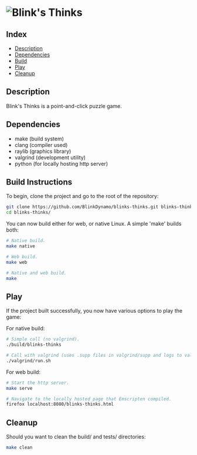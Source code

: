 # ![Blink's Thinks](img/blinks-thinks.png)

## Index
* [Description](#description)
* [Dependencies](#dependencies)
* [Build](#build-instructions)
* [Play](#play)
* [Cleanup](#cleanup)

## Description
Blink's Thinks is a point-and-click puzzle game. 

## Dependencies
* make (build system)
* clang (compiler used)
* raylib (graphics library)
* valgrind (development utility)
* python (for locally hosting http server)

## Build Instructions
To begin, clone the project and go to the root of the repository:

```bash
git clone https://github.com/BlinkDynamo/blinks-thinks.git blinks-thinks
cd blinks-thinks/
```

You can now build either for web, or native Linux. A simple 'make' builds both:
```bash
# Native build.
make native

# Web build.
make web

# Native and web build.
make
``` 

## Play
If the project built successfully, you now have various options to play the game: 

For native build:
```bash
# Simple call (no valgrind).
./build/blinks-thinks

# Call with valgrind (uses .supp files in valgrind/supp and logs to valgrind/log).
./valgrind/run.sh
```

For web build:
```bash
# Start the http server.
make serve

# Navigate to the locally hosted page that Emscripten compiled.
firefox localhost:8080/blinks-thinks.html
```

## Cleanup
Should you want to clean the build/ and tests/ directories:
```bash
make clean
```
